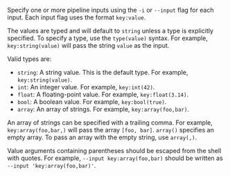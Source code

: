 Specify one or more pipeline inputs using the `-i` or `--input` flag for each
input. Each input flag uses the format `key:value`.

The values are typed and will default to `string` unless a type is explicitly
specified. To specify a type, use the `type(value)` syntax. For example,
`key:string(value)` will pass the string `value` as the input.

Valid types are:

- `string`: A string value. This is the default type. For example, `key:string(value)`.
- `int`: An integer value. For example, `key:int(42)`.
- `float`: A floating-point value. For example, `key:float(3.14)`.
- `bool`: A boolean value. For example, `key:bool(true)`.
- `array`: An array of strings. For example, `key:array(foo,bar)`.

An array of strings can be specified with a trailing comma. For example,
`key:array(foo,bar,)` will pass the array `[foo, bar]`. `array()` specifies an
empty array. To pass an array with the empty string, use `array(,)`.

Value arguments containing parentheses should be escaped from the shell with
quotes. For example, `--input key:array(foo,bar)` should be written as
`--input 'key:array(foo,bar)'`.
